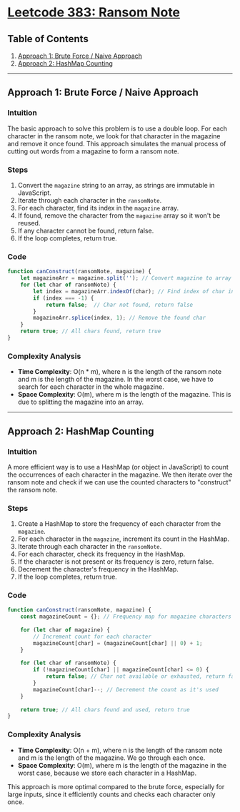 # [Leetcode 383: Ransom Note](https://leetcode.com/problems/ransom-note/)

## Table of Contents
1. [Approach 1: Brute Force / Naive Approach](#approach-1-brute-force--naive-approach)
2. [Approach 2: HashMap Counting](#approach-2-hashmap-counting)

---

## Approach 1: Brute Force / Naive Approach

### Intuition
The basic approach to solve this problem is to use a double loop. For each character in the ransom note, we look for that character in the magazine and remove it once found. This approach simulates the manual process of cutting out words from a magazine to form a ransom note.

### Steps
1. Convert the `magazine` string to an array, as strings are immutable in JavaScript.
2. Iterate through each character in the `ransomNote`.
3. For each character, find its index in the `magazine` array.
4. If found, remove the character from the `magazine` array so it won't be reused.
5. If any character cannot be found, return false.
6. If the loop completes, return true.

### Code

```javascript
function canConstruct(ransomNote, magazine) {
    let magazineArr = magazine.split(''); // Convert magazine to array
    for (let char of ransomNote) {
        let index = magazineArr.indexOf(char); // Find index of char in magazine
        if (index === -1) {
            return false;  // Char not found, return false
        }
        magazineArr.splice(index, 1); // Remove the found char
    }
    return true; // All chars found, return true
}
```

### Complexity Analysis
- **Time Complexity**: O(n * m), where n is the length of the ransom note and m is the length of the magazine. In the worst case, we have to search for each character in the whole magazine.
- **Space Complexity**: O(m), where m is the length of the magazine. This is due to splitting the magazine into an array.

---

## Approach 2: HashMap Counting

### Intuition
A more efficient way is to use a HashMap (or object in JavaScript) to count the occurrences of each character in the magazine. We then iterate over the ransom note and check if we can use the counted characters to "construct" the ransom note.

### Steps
1. Create a HashMap to store the frequency of each character from the `magazine`.
2. For each character in the `magazine`, increment its count in the HashMap.
3. Iterate through each character in the `ransomNote`.
4. For each character, check its frequency in the HashMap.
5. If the character is not present or its frequency is zero, return false.
6. Decrement the character's frequency in the HashMap.
7. If the loop completes, return true.

### Code

```javascript
function canConstruct(ransomNote, magazine) {
    const magazineCount = {}; // Frequency map for magazine characters
    
    for (let char of magazine) {
        // Increment count for each character
        magazineCount[char] = (magazineCount[char] || 0) + 1;
    }
    
    for (let char of ransomNote) {
        if (!magazineCount[char] || magazineCount[char] <= 0) {
            return false; // Char not available or exhausted, return false
        }
        magazineCount[char]--; // Decrement the count as it's used
    }
    
    return true; // All chars found and used, return true
}
```

### Complexity Analysis
- **Time Complexity**: O(n + m), where n is the length of the ransom note and m is the length of the magazine. We go through each once.
- **Space Complexity**: O(m), where m is the length of the magazine in the worst case, because we store each character in a HashMap. 

This approach is more optimal compared to the brute force, especially for large inputs, since it efficiently counts and checks each character only once.

